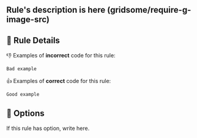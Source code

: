 ## Rule's description is here (gridsome/require-g-image-src)

## :book: Rule Details

:-1: Examples of **incorrect** code for this rule:

```html
Bad example
```

:+1: Examples of **correct** code for this rule:

```html
Good example
```

## :wrench: Options

If this rule has option, write here.
